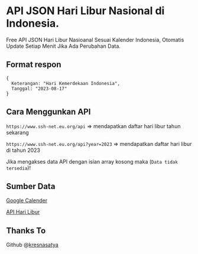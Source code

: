 # API JSON Hari Libur Nasional di Indonesia.
Free API JSON Hari Libur Nasioanal Sesuai Kalender Indonesia, Otomatis Update Setiap Menit Jika Ada Perubahan Data.

## Format respon
```
{
  Keterangan: "Hari Kemerdekaan Indonesia",
  Tanggal: "2023-08-17"
}
```

## Cara Menggunkan API

`https://www.ssh-net.eu.org/api` => mendapatkan daftar hari libur tahun sekarang

`https://www.ssh-net.eu.org/api?year=2023` => mendapatkan daftar hari libur di tahun 2023

Jika mengakses data API dengan isian array kosong maka (`Data tidak tersedia`)!


## Sumber Data

[Google Calender](https://calendar.google.com/calendar/u/0/r)

[API Hari Libur](https://api-harilibur.vercel.app/)

## Thanks To

Github @[kresnasatya](https://github.com/kresnasatya)
